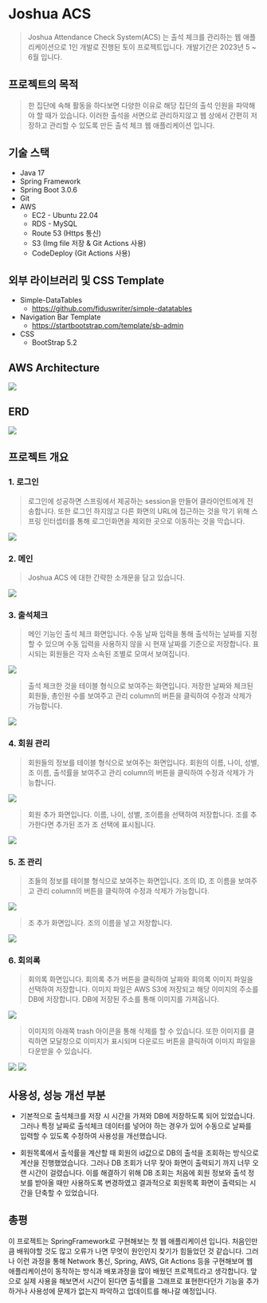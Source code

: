 
# Joshua ACS
>Joshua Attendance Check System(ACS) 는 출석 체크를 관리하는 웹 애플리케이션으로 1인 개발로 진행된 토이 프로젝트입니다. 개발기간은 2023년 5 ~ 6월 입니다.


## 프로젝트의 목적

>한 집단에 속해 활동을 하다보면 다양한 이유로 해당 집단의 출석 인원을 파악해야 할 때가 있습니다. 이러한 출석을 서면으로 관리하지않고 웹 상에서 간편히 저장하고 관리할 수 있도록 만든 출석 체크 웹 애플리케이션 입니다.


## 기술 스택

- Java 17
- Spring Framework
- Spring Boot 3.0.6
- Git
- AWS
    - EC2 - Ubuntu 22.04
    - RDS - MySQL
    - Route 53 (Https 통신)
    - S3 (Img file 저장 & Git Actions 사용)
    - CodeDeploy (Git Actions 사용)

## 외부 라이브러리 및 CSS Template

- Simple-DataTables
  - https://github.com/fiduswriter/simple-datatables 
- Navigation Bar Template
  - https://startbootstrap.com/template/sb-admin
- CSS
  - BootStrap 5.2


## AWS Architecture

<img src="https://joshuaacsbucket.s3.ap-northeast-2.amazonaws.com/readme/JoshuaACS+AWS+%EB%8B%A4%EC%9D%B4%EC%96%B4%EA%B7%B8%EB%9E%A8.png" />


## ERD

<img src="https://joshuaacsbucket.s3.ap-northeast-2.amazonaws.com/readme/JoshuaACS+ERD.png" />


## 프로젝트 개요

### 1. 로그인

>로그인에 성공하면 스프링에서 제공하는 session을 만들어 클라이언트에게 전송합니다. 또한 로그인 하지않고 다른 화면의 URL에 접근하는 것을 막기 위해 스프링 인터셉터를 통해 로그인화면을 제외한 곳으로 이동하는 것을 막습니다.

<img src="https://joshuaacsbucket.s3.ap-northeast-2.amazonaws.com/readme/%EB%A1%9C%EA%B7%B8%EC%9D%B8+%ED%99%94%EB%A9%B4.png"/>


### 2. 메인

>Joshua ACS 에 대한 간략한 소개문을 담고 있습니다.

<img src="https://joshuaacsbucket.s3.ap-northeast-2.amazonaws.com/readme/%EB%A9%94%EC%9D%B8+%ED%99%94%EB%A9%B4.png"/>


### 3. 출석체크

>메인 기능인 출석 체크 화면입니다. 수동 날짜 입력을 통해 출석하는 날짜를 지정할 수 있으며 수동 입력을 사용하지 않을 시 현재 날짜를 기준으로 저장합니다. 표시되는 회원들은 각자 소속된 조별로 모여서 보여집니다.

<img src="https://joshuaacsbucket.s3.ap-northeast-2.amazonaws.com/readme/%EC%B6%9C%EC%84%9D+%EC%B2%B4%ED%81%AC+%ED%99%94%EB%A9%B4.png"/>

>출석 체크한 것을 테이블 형식으로 보여주는 화면입니다. 저장한 날짜와 체크된 회원들, 총인원 수를 보여주고 관리 column의 버튼을 클릭하여 수정과 삭제가 가능합니다.

<img src="https://joshuaacsbucket.s3.ap-northeast-2.amazonaws.com/readme/%EC%B6%9C%EC%84%9D+%EC%B2%B4%ED%81%AC+%EB%AA%A9%EB%A1%9D+%ED%99%94%EB%A9%B4.png"/>


### 4. 회원 관리

>회원들의 정보를 테이블 형식으로 보여주는 화면입니다. 회원의 이름, 나이, 성별, 조 이름, 출석률을 보여주고 관리 column의 버튼을 클릭하여 수정과 삭제가 가능합니다.

<img src="https://joshuaacsbucket.s3.ap-northeast-2.amazonaws.com/readme/%ED%9A%8C%EC%9B%90+%EB%AA%A9%EB%A1%9D+%ED%99%94%EB%A9%B4.png"/>

>회원 추가 화면입니다. 이름, 나이, 성별, 조이름을 선택하여 저장합니다. 조를 추가한다면 추가된 조가 조 선택에 표시됩니다.

<img src="https://joshuaacsbucket.s3.ap-northeast-2.amazonaws.com/readme/%ED%9A%8C%EC%9B%90+%EC%B6%94%EA%B0%80+%ED%99%94%EB%A9%B4.png"/>


### 5. 조 관리

>조들의 정보를 테이블 형식으로 보여주는 화면입니다. 조의 ID, 조 이름을 보여주고 관리 column의 버튼을 클릭하여 수정과 삭제가 가능합니다.

<img src="https://joshuaacsbucket.s3.ap-northeast-2.amazonaws.com/readme/%EC%A1%B0+%EB%AA%A9%EB%A1%9D+%ED%99%94%EB%A9%B4.png"/>



>조 추가 화면입니다. 조의 이름을 넣고 저장합니다.

<img src="https://joshuaacsbucket.s3.ap-northeast-2.amazonaws.com/readme/%EC%A1%B0+%EC%B6%94%EA%B0%80+%ED%99%94%EB%A9%B4.png"/>


### 6. 회의록

>회의록 화면입니다. 회의록 추가 버튼을 클릭하여 날짜와 회의록 이미지 파일을 선택하여 저장합니다. 이미지 파일은 AWS S3에 저장되고 해당 이미지의 주소를 DB에 저장합니다. DB에 저장된 주소를 통해 이미지를 가져옵니다.

<img src="https://joshuaacsbucket.s3.ap-northeast-2.amazonaws.com/readme/%ED%9A%8C%EC%9D%98%EB%A1%9D+%ED%99%94%EB%A9%B4.png"/>

>이미지의 아래쪽 trash 아이콘을 통해 삭제를 할 수 있습니다. 또한 이미지를 클릭하면 모달창으로 이미지가 표시되며 다운로드 버튼을 클릭하여 이미지 파일을 다운받을 수 있습니다.

<img src="https://joshuaacsbucket.s3.ap-northeast-2.amazonaws.com/readme/%ED%9A%8C%EC%9D%98%EB%A1%9D+%EC%A0%80%EC%9E%A5.png"/>

<img src="https://joshuaacsbucket.s3.ap-northeast-2.amazonaws.com/readme/%ED%9A%8C%EC%9D%98%EB%A1%9D+%ED%99%95%EB%8C%80+%ED%99%94%EB%A9%B4.png"/>


## 사용성, 성능 개선 부분
- 기본적으로 출석체크를 저장 시 시간을 가져와 DB에 저장하도록 되어 있었습니다. 그러나 특정 날짜로 출석체크 데이터를 넣어야 하는 경우가 있어 수동으로 날짜를 입력할 수 있도록 수정하여 사용성을 개선했습니다.


- 회원목록에서 출석률을 계산할 때 회원의 id값으로 DB의 출석을 조회하는 방식으로 계산을 진행했었습니다. 그러나 DB 조회가 너무 잦아 화면이 출력되기 까지 너무 오랜 시간이 걸렸습니다. 이를 해결하기 위해 DB 조회는 처음에 회원 정보와 출석 정보를 받아올 때만 사용하도록 변경하였고 결과적으로 회원목록 화면이 출력되는 시간을 단축할 수 있었습니다.

## 총평
이 프로젝트는 SpringFramework로 구현해보는 첫 웹 애플리케이션 입니다. 처음인만큼 배워야할 것도 많고 오류가 나면 무엇이 원인인지 찾기가 힘들었던 것 같습니다. 그러나 이런 과정을 통해 Network 통신, Spring, AWS, Git Actions 등을 구현해보며 웹 애플리케이션이 동작하는 방식과 배포과정을 많이 배웠던 프로젝트라고 생각합니다.  앞으로 실제 사용을 해보면서 시간이 된다면 출석률을 그래프로 표현한다던가 기능을 추가하거나 사용성에 문제가 없는지 파악하고 업데이트를 해나갈 예정입니다.